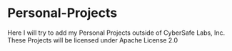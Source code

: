 # Personal-Projects
Here I will try to add my Personal Projects outside of CyberSafe Labs, Inc.
These Projects will be licensed under Apache License 2.0

